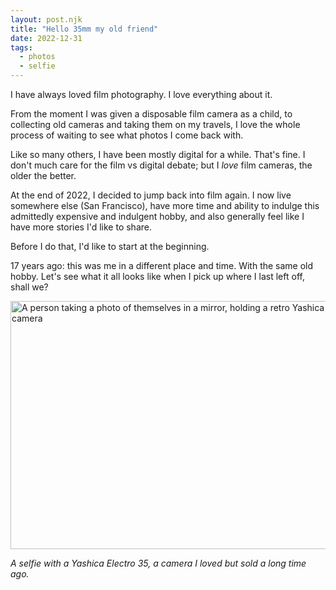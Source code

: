 ```yaml
---
layout: post.njk
title: "Hello 35mm my old friend"
date: 2022-12-31
tags: 
  - photos
  - selfie
---
```

I have always loved film photography. I love everything about it.

From the moment I was given a disposable film camera as a child, to collecting old cameras and taking them on my travels, I love the whole process of waiting to see what photos I come back with.

Like so many others, I have been mostly digital for a while. That's fine. I don't much care for the film vs digital debate; but I _love_ film cameras, the older the better.

At the end of 2022, I decided to jump back into film again. I now live somewhere else (San Francisco), have more time and ability to indulge this admittedly expensive and indulgent hobby, and also generally feel like I have more stories I'd like to share.

Before I do that, I'd like to start at the beginning.

17 years ago: this was me in a different place and time. With the same old hobby. Let's see what it all looks like when I pick up where I last left off, shall we?

<img src="/img/71f447e5d7.jpg" width="600" height="397" alt="A person taking a photo of themselves in a mirror, holding a retro Yashica Electro 35 camera">

_A selfie with a Yashica Electro 35, a camera I loved but sold a long time ago._

